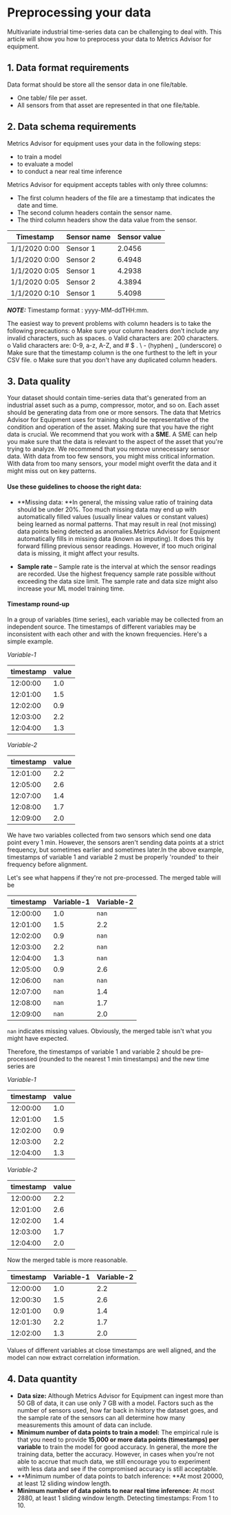 # Preprocessing your data

Multivariate industrial time-series data can be challenging to deal with. This article will show you how to preprocess your data to Metrics Advisor for equipment.

## 1. Data format requirements 

Data format should be store all the sensor data in one file/table.

- One table/ file per asset.
- All sensors from that asset are represented in that one file/table.

## 2. Data schema requirements 

Metrics Advisor for equipment uses your data in the following steps:

- to train a model 
- to evaluate a model
- to conduct a near real time inference

Metrics Advisor for equipment accepts tables with only three columns:

- The first column headers of the file are a timestamp that indicates the date and time. 
- The second column headers contain the sensor name. 
- The third column headers show the data value from the sensor.

| Timestamp     | Sensor  name | Sensor  value |
| ------------- | ------------ | ------------- |
| 1/1/2020 0:00 | Sensor 1     | 2.0456        |
| 1/1/2020 0:00 | Sensor  2    | 6.4948        |
| 1/1/2020 0:05 | Sensor  1    | 4.2938        |
| 1/1/2020 0:05 | Sensor  2    | 4.3894        |
| 1/1/2020 0:10 | Sensor  1    | 5.4098        |

**_NOTE:_** Timestamp format : yyyy-MM-ddTHH:mm.

The easiest way to prevent problems with column headers is to take the following precautions:
o	Make sure your column headers don't include any invalid characters, such as spaces.
o	Valid characters are: 200 characters.
o	Valid characters are: 0-9, a-z, A-Z, and # $ . \ - (hyphen) _ (underscore)
o	Make sure that the timestamp column is the one furthest to the left in your CSV file.
o	Make sure that you don't have any duplicated column headers.

## 3. Data quality

Your dataset should contain time-series data that's generated from an industrial asset such as a pump, compressor, motor, and so on. Each asset should be generating data from one or more sensors. The data that Metrics Advisor for Equipment uses for training should be representative of the condition and operation of the asset. Making sure that you have the right data is crucial.
We recommend that you work with a **SME**. A SME can help you make sure that the data is relevant to the aspect of the asset that you're trying to analyze. We recommend that you remove unnecessary sensor data. With data from too few sensors, you might miss critical information. With data from too many sensors, your model might overfit the data and it might miss out on key patterns.

#### Use these guidelines to choose the right data:

- **Missing data: **In general, the missing value ratio of training data should be under 20%. Too much missing data may end up with automatically filled values (usually linear values or constant values) being learned as normal patterns. That may result in real (not missing) data points being detected as anomalies.Metrics Advisor for Equipment automatically fills in missing data (known as imputing). It does this by forward filling previous sensor readings. However, if too much original data is missing, it might affect your results.

- **Sample rate** – Sample rate is the interval at which the sensor readings are recorded. Use the highest frequency sample rate possible without exceeding the data size limit. The sample rate and data size might also increase your ML model training time. 

#### Timestamp round-up

In a group of variables (time series), each variable may be collected from an independent source. The timestamps of different variables may be inconsistent with each other and with the known frequencies. Here's a simple example.

*Variable-1*

| timestamp | value |
| :-------- | :---- |
| 12:00:00  | 1.0   |
| 12:01:00  | 1.5   |
| 12:02:00  | 0.9   |
| 12:03:00  | 2.2   |
| 12:04:00  | 1.3   |

*Variable-2*

| timestamp | value |
| :-------- | :---- |
| 12:01:00  | 2.2   |
| 12:05:00  | 2.6   |
| 12:07:00  | 1.4   |
| 12:08:00  | 1.7   |
| 12:09:00  | 2.0   |

We have two variables collected from two sensors which send one data point every 1 min. However, the sensors aren't sending data points at a strict frequency, but sometimes earlier and sometimes later.In the above example, timestamps of variable 1 and variable 2 must be properly 'rounded' to their frequency before alignment.

Let's see what happens if they're not pre-processed. The merged table will be

| timestamp | Variable-1 | Variable-2 |
| :-------- | :--------- | :--------- |
| 12:00:00  | 1.0        | `nan`      |
| 12:01:00  | 1.5        | 2.2        |
| 12:02:00  | 0.9        | `nan`      |
| 12:03:00  | 2.2        | `nan`      |
| 12:04:00  | 1.3        | `nan`      |
| 12:05:00  | 0.9        | 2.6        |
| 12:06:00  | `nan`      | `nan`      |
| 12:07:00  | `nan`      | 1.4        |
| 12:08:00  | `nan`      | 1.7        |
| 12:09:00  | `nan`      | 2.0        |

`nan` indicates missing values. Obviously, the merged table isn't what you might have expected. 

Therefore, the timestamps of variable 1 and variable 2 should be pre-processed (rounded to the nearest 1 min timestamps) and the new time series are

*Variable-1*

| timestamp | value |
| :-------- | :---- |
| 12:00:00  | 1.0   |
| 12:01:00  | 1.5   |
| 12:02:00  | 0.9   |
| 12:03:00  | 2.2   |
| 12:04:00  | 1.3   |

*Variable-2*

| timestamp | value |
| :-------- | :---- |
| 12:00:00  | 2.2   |
| 12:01:00  | 2.6   |
| 12:02:00  | 1.4   |
| 12:03:00  | 1.7   |
| 12:04:00  | 2.0   |

Now the merged table is more reasonable.

| timestamp | Variable-1 | Variable-2 |
| :-------- | :--------- | :--------- |
| 12:00:00  | 1.0        | 2.2        |
| 12:00:30  | 1.5        | 2.6        |
| 12:01:00  | 0.9        | 1.4        |
| 12:01:30  | 2.2        | 1.7        |
| 12:02:00  | 1.3        | 2.0        |

Values of different variables at close timestamps are well aligned, and the model can now extract correlation information.

## 4. Data quantity

- **Data size:** Although Metrics Advisor for Equipment can ingest more than 50 GB of data, it can use only 7 GB with a model. Factors such as the number of sensors used, how far back in history the dataset goes, and the sample rate of the sensors can all determine how many measurements this amount of data can include. 
- **Minimum number of data points to train a model:** The empirical rule is that you need to provide **15,000 or more data points (timestamps) per variable** to train the model for good accuracy. In general, the more the training data, better the accuracy. However, in cases when you're not able to accrue that much data, we still encourage you to experiment with less data and see if the compromised accuracy is still acceptable.
- **Minimum number of data points to batch inference: **At most 20000, at least 12 sliding window length.
- **Minimum number of data points to near real time inference:** At most 2880, at least 1 sliding window length. Detecting timestamps: From 1 to 10.
